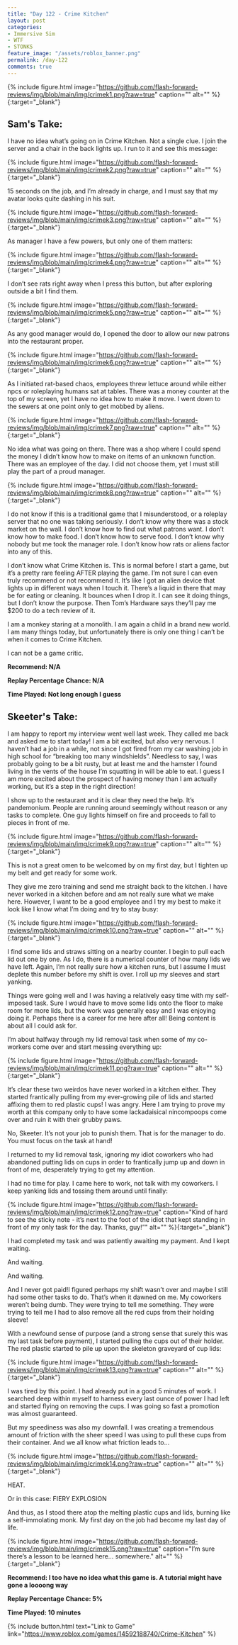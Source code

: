 ```yaml
---
title: "Day 122 - Crime Kitchen"
layout: post
categories:
- Immersive Sim
- WTF
- STONKS
feature_image: "/assets/roblox_banner.png"
permalink: /day-122
comments: true
---
```


{% include figure.html image="https://github.com/flash-forward-reviews/img/blob/main/img/crimek1.png?raw=true" caption="" alt="" %}{:target="_blank"}

## Sam's Take:

I have no idea what’s going on in Crime Kitchen. Not a single clue. I join the server and a chair in the back lights up. I run to it and see this message:

{% include figure.html image="https://github.com/flash-forward-reviews/img/blob/main/img/crimek2.png?raw=true" caption="" alt="" %}{:target="_blank"}

15 seconds on the job, and I’m already in charge, and I must say that my avatar looks quite dashing in his suit.

{% include figure.html image="https://github.com/flash-forward-reviews/img/blob/main/img/crimek3.png?raw=true" caption="" alt="" %}{:target="_blank"}

As manager I have a few powers, but only one of them matters:

{% include figure.html image="https://github.com/flash-forward-reviews/img/blob/main/img/crimek4.png?raw=true" caption="" alt="" %}{:target="_blank"}

I don’t see rats right away when I press this button, but after exploring outside a bit I find them.

{% include figure.html image="https://github.com/flash-forward-reviews/img/blob/main/img/crimek5.png?raw=true" caption="" alt="" %}{:target="_blank"}

As any good manager would do, I opened the door to allow our new patrons into the restaurant proper.

{% include figure.html image="https://github.com/flash-forward-reviews/img/blob/main/img/crimek6.png?raw=true" caption="" alt="" %}{:target="_blank"}

As I initiated rat-based chaos, employees threw lettuce around while either npcs or roleplaying humans sat at tables. There was a money counter at the top of my screen, yet I have no idea how to make it move. I went down to the sewers at one point only to get mobbed by aliens.

{% include figure.html image="https://github.com/flash-forward-reviews/img/blob/main/img/crimek7.png?raw=true" caption="" alt="" %}{:target="_blank"}

No idea what was going on there. There was a shop where I could spend the money I didn’t know how to make on items of an unknown function. There was an employee of the day. I did not choose them, yet I must still play the part of a proud manager.

{% include figure.html image="https://github.com/flash-forward-reviews/img/blob/main/img/crimek8.png?raw=true" caption="" alt="" %}{:target="_blank"}

I do not know if this is a traditional game that I misunderstood, or a roleplay server that no one was taking seriously. I don’t know why there was a stock market on the wall. I don’t know how to find out what patrons want. I don’t know how to make food. I don’t know how to serve food. I don’t know why nobody but me took the manager role. I don’t know how rats or aliens factor into any of this.

I don’t know what Crime Kitchen is. This is normal before I start a game, but it’s a pretty rare feeling AFTER playing the game. I’m not sure I can even truly recommend or not recommend it. It’s like I got an alien device that lights up in different ways when I touch it. There’s a liquid in there that may be for eating or cleaning. It bounces when I drop it. I can see it doing things, but I don’t know the purpose. Then Tom’s Hardware says they’ll pay me $200 to do a tech review of it. 

I am a monkey staring at a monolith. I am again a child in a brand new world. I am many things today, but unfortunately there is only one thing I can’t be when it comes to Crime Kitchen.

I can not be a game critic.

**Recommend: N/A**

**Replay Percentage Chance: N/A**

**Time Played: Not long enough I guess**

## Skeeter's Take:
I am happy to report my interview went well last week. They called me back and asked me to start today! I am a bit excited, but also very nervous. I haven’t had a job in a while, not since I got fired from my car washing job in high school for “breaking too many windshields”. Needless to say, I was probably going to be a bit rusty, but at least me and the hamster I found living in the vents of the house I’m squatting in will be able to eat. I guess I am more excited about the prospect of having money than I am actually working, but it’s a step in the right direction!

I show up to the restaurant and it is clear they need the help. It’s pandemonium. People are running around seemingly without reason or any tasks to complete. One guy lights himself on fire and proceeds to fall to pieces in front of me.

{% include figure.html image="https://github.com/flash-forward-reviews/img/blob/main/img/crimek9.png?raw=true" caption="" alt="" %}{:target="_blank"}

This is not a great omen to be welcomed by on my first day, but I tighten up my belt and get ready for some work. 

They give me zero training and send me straight back to the kitchen. I have never worked in a kitchen before and am not really sure what we make here. However, I want to be a good employee and I try my best to make it look like I know what I’m doing and try to stay busy: 

{% include figure.html image="https://github.com/flash-forward-reviews/img/blob/main/img/crimek10.png?raw=true" caption="" alt="" %}{:target="_blank"}

I find some lids and straws sitting on a nearby counter. I begin to pull each lid out one by one. As I do, there is a numerical counter of how many lids we have left. Again, I’m not really sure how a kitchen runs, but I assume I must deplete this number before my shift is over. I roll up my sleeves and start yanking. 

Things were going well and I was having a relatively easy time with my self-imposed task. Sure I would have to move some lids onto the floor to make room for more lids, but the work was generally easy and I was enjoying doing it. Perhaps there is a career for me here after all! Being content is about all I could ask for.  

I’m about halfway through my lid removal task when some of my co-workers come over and start messing everything up: 

{% include figure.html image="https://github.com/flash-forward-reviews/img/blob/main/img/crimek11.png?raw=true" caption="" alt="" %}{:target="_blank"}

It’s clear these two weirdos have never worked in a kitchen either. They started frantically pulling from my ever-growing pile of lids and started affixing them to red plastic cups! I was angry. Here I am trying to prove my worth at this company only to have some lackadaisical nincompoops come over and ruin it with their grubby paws. 

No, Skeeter. It’s not your job to punish them. That is for the manager to do. You must focus on the task at hand!

I returned to my lid removal task, ignoring my idiot coworkers who had abandoned putting lids on cups in order to frantically jump up and down in front of me, desperately trying to get my attention. 

I had no time for play. I came here to work, not talk with my coworkers. I keep yanking lids and tossing them around until finally: 

{% include figure.html image="https://github.com/flash-forward-reviews/img/blob/main/img/crimek12.png?raw=true" caption="Kind of hard to see the sticky note - it’s next to the foot of the idiot that kept standing in front of my only task for the day. Thanks, guy!”" alt="" %}{:target="_blank"}

I had completed my task and was patiently awaiting my payment. And I kept waiting. 

And waiting. 

And waiting. 

And I never got paid!I figured perhaps my shift wasn’t over and maybe I still had some other tasks to do. That’s when it dawned on me. My coworkers weren’t being dumb. They were trying to tell me something. They were trying to tell me I had to also remove all the red cups from their holding sleeve!

With a newfound sense of purpose (and a strong sense that surely this was my last task before payment), I started pulling the cups out of their holder. The red plastic started to pile up upon the skeleton graveyard of cup lids:

{% include figure.html image="https://github.com/flash-forward-reviews/img/blob/main/img/crimek13.png?raw=true" caption="" alt="" %}{:target="_blank"}

I was tired by this point. I had already put in a good 5 minutes of work. I searched deep within myself to harness every last ounce of power I had left and started flying on removing the cups. I was going so fast a promotion was almost guaranteed. 

But my speediness was also my downfall. I was creating a tremendous amount of friction with the sheer speed I was using to pull these cups from their container. And we all know what friction leads to…

{% include figure.html image="https://github.com/flash-forward-reviews/img/blob/main/img/crimek14.png?raw=true" caption="" alt="" %}{:target="_blank"}

HEAT. 

Or in this case: FIERY EXPLOSION

And thus, as I stood there atop the melting plastic cups and lids, burning like a self-immolating monk. My first day on the job had become my last day of life.

{% include figure.html image="https://github.com/flash-forward-reviews/img/blob/main/img/crimek15.png?raw=true" caption="I’m sure there’s a lesson to be learned here… somewhere." alt="" %}{:target="_blank"}

**Recommend: I too have no idea what this game is. A tutorial might have gone a loooong way**

**Replay Percentage Chance: 5%**

**Time Played: 10 minutes**

{% include button.html text="Link to Game" link="https://www.roblox.com/games/14592188740/Crime-Kitchen" %}